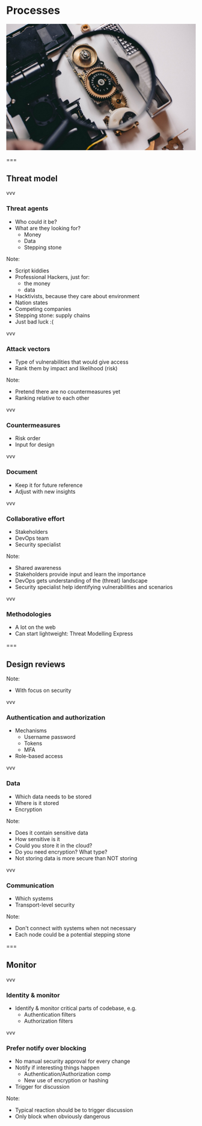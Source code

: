 # Processes
<img class='stretch' src='/images/pexels/camera-car-connection-924676.jpg'/>

===

## Threat model

vvv

### Threat agents
* Who could it be?
* What are they looking for?
  * Money
  * Data
  * Stepping stone

Note:
* Script kiddies
* Professional Hackers, just for:
  * the money
  * data
* Hacktivists, because they care about environment
* Nation states
* Competing companies
* Stepping stone: supply chains
* Just bad luck :(

vvv

### Attack vectors
* Type of vulnerabilities that would give access
* Rank them by impact and likelihood (risk)

Note:
* Pretend there are no countermeasures yet
* Ranking relative to each other

vvv

### Countermeasures
* Risk order
* Input for design

vvv

### Document
* Keep it for future reference
* Adjust with new insights

vvv

### Collaborative effort
* Stakeholders
* DevOps team
* Security specialist

Note:
* Shared awareness
* Stakeholders provide input and learn the importance
* DevOps gets understanding of the (threat) landscape
* Security specialist help identifying vulnerabilities and scenarios

vvv

### Methodologies
* A lot on the web
* Can start lightweight: Threat Modelling Express 

===

## Design reviews

Note:
* With focus on security 

vvv

### Authentication and authorization
* Mechanisms
  * Username password
  * Tokens
  * MFA
* Role-based access

vvv

### Data
* Which data needs to be stored
* Where is it stored
* Encryption

Note:
* Does it contain sensitive data
* How sensitive is it
* Could you store it in the cloud?
* Do you need encryption? What type?
* Not storing data is more secure than NOT storing

vvv

### Communication
* Which systems
* Transport-level security

Note:
* Don't connect with systems when not necessary
* Each node could be a potential stepping stone

===

## Monitor

vvv

### Identity & monitor 
* Identify & monitor critical parts of codebase, e.g.
  * Authentication filters
  * Authorization filters

vvv

### Prefer notify over blocking
* No manual security approval for every change
* Notify if interesting things happen
  * Authentication/Authorization comp
  * New use of encryption or hashing
* Trigger for discussion

Note:
* Typical reaction should be to trigger discussion
* Only block when obviously dangerous